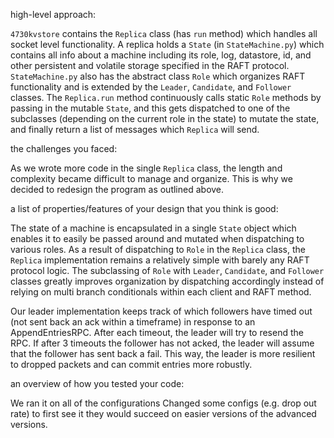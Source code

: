 high-level approach:

`4730kvstore`  contains the `Replica` class (has `run` method) which handles all socket level functionality. 
A replica holds a `State` (in `StateMachine.py`) which contains all info about a machine including its role, log, datastore, id, and other persistent and volatile storage specified in the RAFT protocol.
`StateMachine.py` also has the abstract class `Role` which organizes RAFT functionality and is extended by the `Leader`, `Candidate`, and `Follower` classes.
The `Replica.run` method continuously calls static `Role` methods by passing in the mutable `State`, and this gets dispatched to one of the subclasses (depending on the current role in the state) to mutate the state, and finally return a list of messages which `Replica` will send.


the challenges you faced:

As we wrote more code in the single `Replica` class, the length and complexity became difficult to manage and organize. This is why we decided to redesign the program as outlined above.


a list of properties/features of your design that you think is good:

The state of a machine is encapsulated in a single `State` object which enables it to easily be passed around and mutated when dispatching to various roles.
As a result of dispatching to `Role` in the `Replica` class, the `Replica` implementation remains a relatively simple with barely any RAFT protocol logic.
The subclassing of `Role` with `Leader`, `Candidate`, and `Follower` classes greatly improves organization by dispatching accordingly instead of relying on multi branch conditionals within each client and RAFT method.

Our leader implementation keeps track of which followers have timed out (not sent back an ack within a timeframe) in response to an AppendEntriesRPC. After each timeout, the leader will try to resend the RPC. If after 3 timeouts the follower has not acked, the leader will assume that the follower has sent back a fail. This way, the leader is more resilient to dropped packets and can commit entries more robustly.

an overview of how you tested your code:

We ran it on all of the configurations
Changed some configs (e.g. drop out rate) to first see it they would succeed on easier versions of the advanced versions.